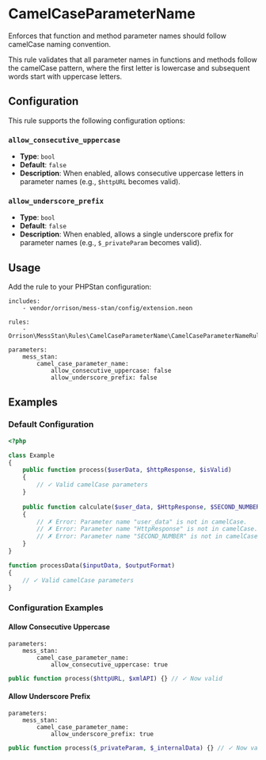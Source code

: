 # CamelCaseParameterName

Enforces that function and method parameter names should follow camelCase naming convention.

This rule validates that all parameter names in functions and methods follow the camelCase pattern, where the first letter is lowercase and subsequent words start with uppercase letters.

## Configuration

This rule supports the following configuration options:

### `allow_consecutive_uppercase`
- **Type**: `bool`
- **Default**: `false`
- **Description**: When enabled, allows consecutive uppercase letters in parameter names (e.g., `$httpURL` becomes valid).

### `allow_underscore_prefix`
- **Type**: `bool`
- **Default**: `false`
- **Description**: When enabled, allows a single underscore prefix for parameter names (e.g., `$_privateParam` becomes valid).

## Usage

Add the rule to your PHPStan configuration:

```neon
includes:
    - vendor/orrison/mess-stan/config/extension.neon

rules:
    - Orrison\MessStan\Rules\CamelCaseParameterName\CamelCaseParameterNameRule

parameters:
    mess_stan:
        camel_case_parameter_name:
            allow_consecutive_uppercase: false
            allow_underscore_prefix: false
```

## Examples

### Default Configuration

```php
<?php

class Example
{
    public function process($userData, $httpResponse, $isValid) 
    {
        // ✓ Valid camelCase parameters
    }
    
    public function calculate($user_data, $HttpResponse, $SECOND_NUMBER) 
    {
        // ✗ Error: Parameter name "user_data" is not in camelCase.
        // ✗ Error: Parameter name "HttpResponse" is not in camelCase.
        // ✗ Error: Parameter name "SECOND_NUMBER" is not in camelCase.
    }
}

function processData($inputData, $outputFormat) 
{
    // ✓ Valid camelCase parameters
}
```

### Configuration Examples

#### Allow Consecutive Uppercase

```neon
parameters:
    mess_stan:
        camel_case_parameter_name:
            allow_consecutive_uppercase: true
```

```php
public function process($httpURL, $xmlAPI) {} // ✓ Now valid
```

#### Allow Underscore Prefix

```neon
parameters:
    mess_stan:
        camel_case_parameter_name:
            allow_underscore_prefix: true
```

```php
public function process($_privateParam, $_internalData) {} // ✓ Now valid
```
